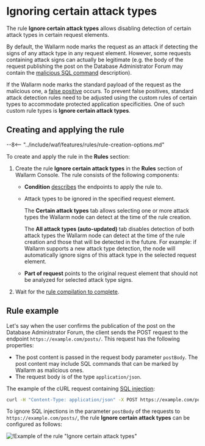 # Ignoring certain attack types

The rule **Ignore certain attack types** allows disabling detection of certain attack types in certain request elements.

By default, the Wallarm node marks the request as an attack if detecting the signs of any attack type in any request element. However, some requests containing attack signs can actually be legitimate (e.g. the body of the request publishing the post on the Database Administrator Forum may contain the [malicious SQL command](../../attacks-vulns-list.md#sql-injection) description).

If the Wallarm node marks the standard payload of the request as the malicious one, a [false positive](../../about-wallarm-waf/protecting-against-attacks.md#false-positives) occurs. To prevent false positives, standard attack detection rules need to be adjusted using the custom rules of certain types to accommodate protected application specificities. One of such custom rule types is **Ignore certain attack types**.

## Creating and applying the rule

--8<-- "../include/waf/features/rules/rule-creation-options.md"

To create and apply the rule in the **Rules** section:

1. Create the rule **Ignore certain attack types** in the **Rules** section of Wallarm Console. The rule consists of the following components:

      * **Condition** [describes](add-rule.md#branch-description) the endpoints to apply the rule to.
      * Attack types to be ignored in the specified request element.

        The **Certain attack types** tab allows selecting one or more attack types the Wallarm node can detect at the time of the rule creation.

        The **All attack types (auto-updated)** tab disables detection of both attack types the Wallarm node can detect at the time of the rule creation and those that will be detected in the future. For example: if Wallarm supports a new attack type detection, the node will automatically ignore signs of this attack type in the selected request element.
      
      * **Part of request** points to the original request element that should not be analyzed for selected attack type signs.

2. Wait for the [rule compilation to complete](compiling.md).

## Rule example

Let's say when the user confirms the publication of the post on the Database Administrator Forum, the client sends the POST request to the endpoint `https://example.com/posts/`. This request has the following properties:

* The post content is passed in the request body parameter `postBody`. The post content may include SQL commands that can be marked by Wallarm as malicious ones.
* The request body is of the type `application/json`.

The example of the cURL request containing [SQL injection](../../attacks-vulns-list.md#sql-injection):

```bash
curl -H "Content-Type: application/json" -X POST https://example.com/posts -d '{"emailAddress":"johnsmith@example.com", "postHeader":"SQL injections", "postBody":"My post describes the following SQL injection: ?id=or+1=1--a-<script>prompt(1)</script>"}'
```

To ignore SQL injections in the parameter `postBody` of the requests to `https://example.com/posts/`, the rule **Ignore certain attack types** can be configured as follows:

![!Example of the rule "Ignore certain attack types"](../../images/user-guides/rules/ignore-attack-types-rule-example.png)
